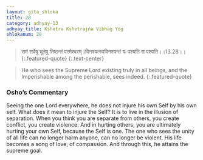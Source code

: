 ```yaml
---
layout: gita_shloka
title: 28
category: adhyay-13
adhyay_title: Kṣhetra Kṣhetrajña Vibhāg Yog
shlokanum: 28
---
```


> समं सर्वेषु भूतेषु तिष्ठन्तं परमेश्वरम्।विनश्यत्स्वविनश्यन्तं यः पश्यति स पश्यति।।13.28।।
{:.featured-quote}
{:.text-center}

> He who sees the Supreme Lord existing truly in all beings, and the Imperishable among the perishable, sees indeed.
{:.featured-quote}

### Osho’s Commentary
Seeing the one Lord everywhere, he does not injure his own Self by his own self.
What does it mean to injure the Self? It is to live in the illusion of separation. When you think you are separate from others, you create conflict, you create violence. And in hurting others, you are ultimately hurting your own Self, because the Self is one.
The one who sees the unity of all life can no longer harm anyone, can no longer be violent. His life becomes a song of love, of compassion. And through this, he attains the supreme goal.
